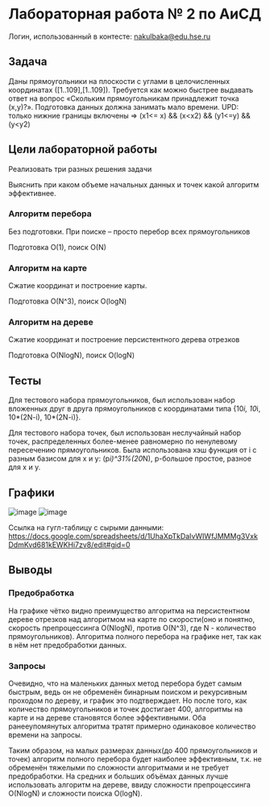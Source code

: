 # Лабораторная работа № 2 по АиСД
Логин, использованный в контесте: nakulbaka@edu.hse.ru
## Задача
  Даны прямоугольники на плоскости с углами в целочисленных координатах ([1..109],[1..109]).
  Требуется как можно быстрее выдавать ответ на вопрос «Скольким прямоугольникам принадлежит точка (x,y)?». Подготовка данных должна занимать мало времени.
UPD: только нижние границы включены => (x1<= x) && (x<x2) && (y1<=y) && (y<y2)

## Цели лабораторной работы
Реализовать три разных решения задачи

Выяснить при каком объеме начальных данных и точек какой алгоритм эффективнее.

### Алгоритм перебора
Без подготовки. При поиске – просто перебор всех прямоугольников

Подготовка O(1), поиск O(N)
### Алгоритм на карте
Сжатие координат и построение карты.

Подготовка O(N^3), поиск O(logN)
### Алгоритм на дереве
Сжатие координат и построение персистентного дерева отрезков 

Подготовка O(NlogN), поиск O(logN)

## Тесты

Для тестового набора прямоугольников, был использован набор вложенных друг в друга прямоугольников с координатами типа {10*i, 10*i, 10*(2N-i), 10*(2N-i)}.

Для тестового набора точек, был использован неслучайный набор точек, распределенных более-менее равномерно по ненулевому пересечению прямоугольников. Была использована хэш функция от i с разным базисом для x и y: (p*i)^31%(20*N), p-большое простое, разное для x и y.

## Графики

![image](https://github.com/Nkulbaka1/AlgLab2/assets/129120650/5256e184-287e-4e88-a62a-22d66bccd622)
![image](https://github.com/Nkulbaka1/AlgLab2/assets/129120650/59ac6579-aedb-436b-8e35-0880ce9b42b5)

Ссылка на гугл-таблицу с сырыми данными: https://docs.google.com/spreadsheets/d/1UhaXpTkDaIvWIWfJMMMg3VxkDdmKvd681kEWKHi7zv8/edit#gid=0
## Выводы
### Предобработка
На графике чётко видно преимущество алгоритма на персистентном дереве отрезков над алгоритмом на карте по скорости(оно и понятно, скорость препроцессинга O(NlogN), против O(N^3), где N - количество прямоугольников). Алгоритма полного перебора на графике нет, так как в нём нет предобработки данных.

### Запросы
Очевидно, что на маленьких данных метод перебора будет самым быстрым, ведь он не обременён бинарным поиском и рекурсивным проходом по дереву, и график это подтверждает. Но после того, как количество прямоугольников и точек достигает 400, алгоритмы на карте и на дереве становятся более эффективными. Оба ранееупомянутых алгоритма тратят примерно одинаковое количество времени на запросы.

Таким образом, на малых размерах данных(до 400 прямоугольников и точек) алгоритм полного перебора будет наиболее эффективным, т.к. не обременён тяжелыми по сложности алгоритмами и не требует предобработки. На средних и больших объёмах данных лучше использовать алгоритм на дереве, ввиду сложности препроцессинга O(NlogN) и сложности поиска O(logN).
